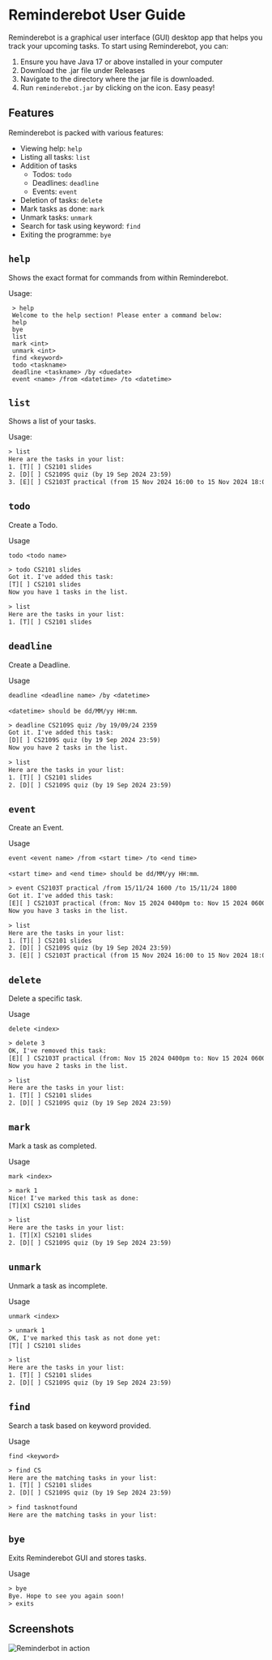 # Reminderebot User Guide

Reminderebot is a graphical user interface (GUI) desktop app that helps you track your upcoming tasks.
To start using Reminderebot, you can:

1. Ensure you have Java 17 or above installed in your computer
2. Download the .jar file under Releases
3. Navigate to the directory where the jar file is downloaded.
4. Run `reminderebot.jar` by clicking on the icon. Easy peasy!

## Features
Reminderebot is packed with various features:
- Viewing help: `help`
- Listing all tasks: `list`
- Addition of tasks
  - Todos: `todo`
  - Deadlines: `deadline`
  - Events: `event`
- Deletion of tasks: `delete`
- Mark tasks as done: `mark`
- Unmark tasks: `unmark`
- Search for task using keyword: `find`
- Exiting the programme: `bye`

## `help`
Shows the exact format for commands from within Reminderebot.

Usage:

```
 > help
 Welcome to the help section! Please enter a command below: 
 help
 bye
 list
 mark <int>
 unmark <int>
 find <keyword>
 todo <taskname>
 deadline <taskname> /by <duedate>
 event <name> /from <datetime> /to <datetime>
```

## `list`
Shows a list of your tasks.

Usage:

```dtd
> list
Here are the tasks in your list:
1. [T][ ] CS2101 slides
2. [D][ ] CS2109S quiz (by 19 Sep 2024 23:59)
3. [E][ ] CS2103T practical (from 15 Nov 2024 16:00 to 15 Nov 2024 18:00)
```

## `todo`
Create a Todo.

Usage

`todo <todo name>`

```dtd
> todo CS2101 slides
Got it. I've added this task:
[T][ ] CS2101 slides
Now you have 1 tasks in the list.

> list
Here are the tasks in your list:
1. [T][ ] CS2101 slides
```

## `deadline`
Create a Deadline.

Usage

`deadline <deadline name> /by <datetime>`

`<datetime> should be dd/MM/yy HH:mm`.

```dtd
> deadline CS2109S quiz /by 19/09/24 2359
Got it. I've added this task:
[D][ ] CS2109S quiz (by 19 Sep 2024 23:59)
Now you have 2 tasks in the list.

> list
Here are the tasks in your list:
1. [T][ ] CS2101 slides
2. [D][ ] CS2109S quiz (by 19 Sep 2024 23:59)
```

## `event`
Create an Event.

Usage

`event <event name> /from <start time> /to <end time>`

`<start time> and <end time> should be dd/MM/yy HH:mm`.

```dtd
> event CS2103T practical /from 15/11/24 1600 /to 15/11/24 1800
Got it. I've added this task:
[E][ ] CS2103T practical (from: Nov 15 2024 0400pm to: Nov 15 2024 0600pm)
Now you have 3 tasks in the list.

> list
Here are the tasks in your list:
1. [T][ ] CS2101 slides
2. [D][ ] CS2109S quiz (by 19 Sep 2024 23:59)
3. [E][ ] CS2103T practical (from 15 Nov 2024 16:00 to 15 Nov 2024 18:00)
```

## `delete`
Delete a specific task.

Usage

`delete <index>`

```dtd
> delete 3
OK, I've removed this task:
[E][ ] CS2103T practical (from: Nov 15 2024 0400pm to: Nov 15 2024 0600pm)
Now you have 2 tasks in the list.

> list
Here are the tasks in your list:
1. [T][ ] CS2101 slides
2. [D][ ] CS2109S quiz (by 19 Sep 2024 23:59)
```

## `mark`
Mark a task as completed.

Usage

`mark <index>`

```dtd
> mark 1
Nice! I've marked this task as done:
[T][X] CS2101 slides

> list
Here are the tasks in your list:
1. [T][X] CS2101 slides
2. [D][ ] CS2109S quiz (by 19 Sep 2024 23:59)
```

## `unmark`
Unmark a task as incomplete.

Usage

`unmark <index>`

```dtd
> unmark 1
OK, I've marked this task as not done yet:
[T][ ] CS2101 slides

> list
Here are the tasks in your list:
1. [T][ ] CS2101 slides
2. [D][ ] CS2109S quiz (by 19 Sep 2024 23:59)
```

## `find`
Search a task based on keyword provided.

Usage

`find <keyword>`

```dtd
> find CS
Here are the matching tasks in your list:
1. [T][ ] CS2101 slides
2. [D][ ] CS2109S quiz (by 19 Sep 2024 23:59)

> find tasknotfound
Here are the matching tasks in your list:
```

## `bye`
Exits Reminderebot GUI and stores tasks.

Usage

```dtd
> bye
Bye. Hope to see you again soon!
> exits
```

## Screenshots
![Reminderbot in action](Ui.png?raw=true "Screenshot")